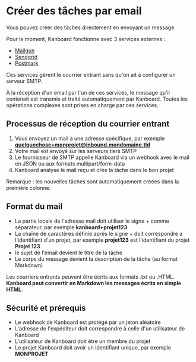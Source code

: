 Créer des tâches par email
=====================

Vous pouvez créer des tâches directement en envoyant un message.

Pour le moment, Kanboard fonctionne avec 3 services externes :

- [Mailgun](https://kanboard.net/documentation/mailgun)
- [Sendgrid](https://kanboard.net/documentation/sendgrid)
- [Postmark](https://kanboard.net/documentation/postmark)

Ces services gèrent le courrier entrant sans qu'on ait à configurer un serveur SMTP.

À la réception d'un email par l'un de ces services, le message qu'il contenait est transmis et traité automatiquement par Kanboard.
Toutes les opérations complexes sont prises en charge par ces services.

Processus de réception du courrier entrant
------------------------

1. Vous envoyez un mail à une adresse spécifique, par exemple **quelquechose+monprojet@inbound.mondomaine.tld**
2. Votre mail est envoyé sur les serveurs tiers SMTP
3. Le fournisseur de SMTP appelle Kanboard via un webhook avec le mail en JSON ou aux formats multipart/form-data
4. Kanboard analyse le mail reçu et crée la tâche dans le bon projet

Remarque : les nouvelles tâches sont automatiquement créées dans la première colonne.

Format du mail
------------

- La partie locale de l'adresse mail doit utiliser le signe + comme séparateur, par exemple **kanboard+projet123**
- La chaîne de caractères définie après le signe + doit correspondre à l'identifiant d'un projet, par exemple **projet123** est l'identifiant du projet **Projet 123**
- le sujet de l'email devient le titre de la tâche
- Le corps du message devient la description de la tâche (au format Markdown)

Les courriers entrants peuvent être écrits aux formats .txt ou .HTML.
**Kanboard peut convertir en Markdown les messages écrits en simple HTML**.

Sécurité et prérequis
-------------------------

- Le webhook de Kanboard est protégé par un jeton aléatoire
- L'adresse de l'expéditeur doit correspondre à celle d'un utilisateur de Kanboard
- L'utilisateur de Kanboard doit être un membre du projet
- Le projet Kanboard doit avoir un identifiant unique, par exemple **MONPROJET**

